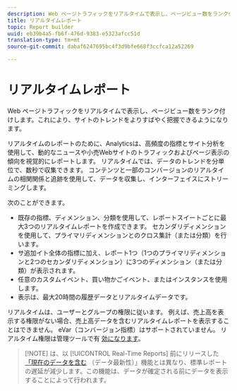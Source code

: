 ```yaml
---
description: Web ページトラフィックをリアルタイムで表示し、ページビュー数をランク付けします。これにより、サイトのトレンドをよりすばやく把握できるようになります。
title: リアルタイムレポート
topic: Report builder
uuid: eb39b4a5-fb6f-476d-9383-e5323afcc51d
translation-type: tm+mt
source-git-commit: dabaf6247695bc4f3d9bfe668f3ccfca12a52269

---
```



# リアルタイムレポート

Web ページトラフィックをリアルタイムで表示し、ページビュー数をランク付けします。これにより、サイトのトレンドをよりすばやく把握できるようになります。

リアルタイムのレポートのために、Analyticsは、高頻度の指標とサイト分析を使用して、動的なニュースや小売Webサイトのトラフィックおよびページ表示の傾向を視覚的にレポートします。 リアルタイムでは、データのトレンドを分単位で、数秒で収集できます。 コンテンツと一部のコンバージョンのリアルタイムの相関関係と追跡を使用して、データを収集し、インターフェイスにストリーミングします。

次のことができます。

* 既存の指標、ディメンション、分類を使用して、レポートスイートごとに最大3つのリアルタイムレポートを作成できます。 セカンダリディメンションを使用して、プライマリディメンションとのクロス集計（または分類）を行います。
* サ追加イト全体の指標に加え、レポート1つ（1つのプライマリディメンションと2つのセカンダリディメンション）に3つのディメンション（または分類）が表示されます。
* 任意のカスタムイベント、買い物かごイベント、またはインスタンスを使用します。
* 表示は、最大20時間の履歴データとリアルタイムデータです。

リアルタイムは、ユーザーとグループの権限に従います。 例えば、売上高を表示する権限がない場合、売上高データを含むリアルタイムレポートを表示することはできません。 eVar（コンバージョン指標）はサポートされていません。 リアルタイム権限は管理ツールで有 [効になります](https://marketing.adobe.com/resources/help/en_US/reference/RealTime_Reports_Configuration.html)。

>[!NOTE] は、以 [!UICONTROL Real-Time Reports] 前にリリースした [「現在のデータを含む](https://marketing.adobe.com/resources/help/ja_JP/arb/options.html) （データ最新性）」機能とは異なり、標準レポートの遅延が減少します。この機能は、データが確定される前にデータを表示することによって行われます。

